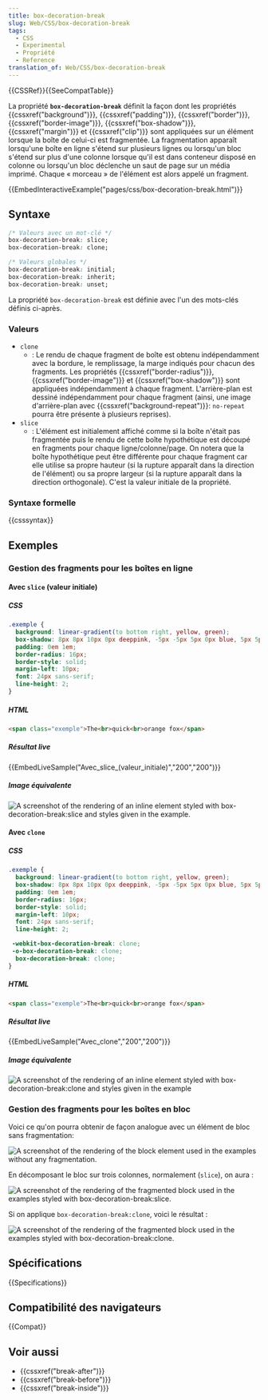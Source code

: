 ```yaml
---
title: box-decoration-break
slug: Web/CSS/box-decoration-break
tags:
  - CSS
  - Experimental
  - Propriété
  - Reference
translation_of: Web/CSS/box-decoration-break
---
```


{{CSSRef}}{{SeeCompatTable}}

La propriété **`box-decoration-break`** définit la façon dont les propriétés {{cssxref("background")}}, {{cssxref("padding")}}, {{cssxref("border")}}, {{cssxref("border-image")}}, {{cssxref("box-shadow")}}, {{cssxref("margin")}} et {{cssxref("clip")}} sont appliquées sur un élément lorsque la boîte de celui-ci est fragmentée. La fragmentation apparaît lorsqu'une boîte en ligne s'étend sur plusieurs lignes ou lorsqu'un bloc s'étend sur plus d'une colonne lorsque qu'il est dans conteneur disposé en colonne ou lorsqu'un bloc déclenche un saut de page sur un média imprimé. Chaque « morceau » de l'élément est alors appelé un fragment.

{{EmbedInteractiveExample("pages/css/box-decoration-break.html")}}

## Syntaxe

```css
/* Valeurs avec un mot-clé */
box-decoration-break: slice;
box-decoration-break: clone;

/* Valeurs globales */
box-decoration-break: initial;
box-decoration-break: inherit;
box-decoration-break: unset;
```

La propriété `box-decoration-break` est définie avec l'un des mots-clés définis ci-après.

### Valeurs

- `clone`
  - : Le rendu de chaque fragment de boîte est obtenu indépendamment avec la bordure, le remplissage, la marge indiqués pour chacun des fragments. Les propriétés {{cssxref("border-radius")}}, {{cssxref("border-image")}} et {{cssxref("box-shadow")}} sont appliquées indépendamment à chaque fragment. L'arrière-plan est dessiné indépendamment pour chaque fragment (ainsi, une image d'arrière-plan avec {{cssxref("background-repeat")}}: `no-repeat` pourra être présente à plusieurs reprises).
- `slice`
  - : L'élément est initialement affiché comme si la boîte n'était pas fragmentée puis le rendu de cette boîte hypothétique est découpé en fragments pour chaque ligne/colonne/page. On notera que la boîte hypothétique peut être différente pour chaque fragment car elle utilise sa propre hauteur (si la rupture apparaît dans la direction de l'élément) ou sa propre largeur (si la rupture apparaît dans la direction orthogonale). C'est la valeur initiale de la propriété.

### Syntaxe formelle

{{csssyntax}}

## Exemples

### Gestion des fragments pour les boîtes en ligne

#### Avec `slice` (valeur initiale)

##### CSS

```css
.exemple {
  background: linear-gradient(to bottom right, yellow, green);
  box-shadow: 8px 8px 10px 0px deeppink, -5px -5px 5px 0px blue, 5px 5px 15px 0px yellow;
  padding: 0em 1em;
  border-radius: 16px;
  border-style: solid;
  margin-left: 10px;
  font: 24px sans-serif;
  line-height: 2;
}
```

##### HTML

```html
<span class="exemple">The<br>quick<br>orange fox</span>
```

##### Résultat _live_

{{EmbedLiveSample("Avec_slice_(valeur_initiale)","200","200")}}

##### Image équivalente

![A screenshot of the rendering of an inline element styled with box-decoration-break:slice and styles given in the example.](box-decoration-break-inline-slice.png)

#### Avec `clone`

##### CSS

```css
.exemple {
  background: linear-gradient(to bottom right, yellow, green);
  box-shadow: 8px 8px 10px 0px deeppink, -5px -5px 5px 0px blue, 5px 5px 15px 0px yellow;
  padding: 0em 1em;
  border-radius: 16px;
  border-style: solid;
  margin-left: 10px;
  font: 24px sans-serif;
  line-height: 2;

 -webkit-box-decoration-break: clone;
 -o-box-decoration-break: clone;
  box-decoration-break: clone;
}
```

##### HTML

```html
<span class="exemple">The<br>quick<br>orange fox</span>
```

##### Résultat _live_

{{EmbedLiveSample("Avec_clone","200","200")}}

##### Image équivalente

![A screenshot of the rendering of an inline element styled with box-decoration-break:clone and styles given in the example](box-decoration-break-inline-clone.png)

### Gestion des fragments pour les boîtes en bloc

Voici ce qu'on pourra obtenir de façon analogue avec un élément de bloc sans fragmentation:

![A screenshot of the rendering of the block element used in the examples without any fragmentation.](box-decoration-break-block.png)

En décomposant le bloc sur trois colonnes, normalement (`slice`), on aura :

![A screenshot of the rendering of the fragmented block used in the examples styled with box-decoration-break:slice.](box-decoration-break-block-slice.png)

Si on applique `box-decoration-break:clone`, voici le résultat :

![A screenshot of the rendering of the fragmented block used in the examples styled with box-decoration-break:clone.](box-decoration-break-block-clone.png)

## Spécifications

{{Specifications}}

## Compatibilité des navigateurs

{{Compat}}

## Voir aussi

- {{cssxref("break-after")}}
- {{cssxref("break-before")}}
- {{cssxref("break-inside")}}
